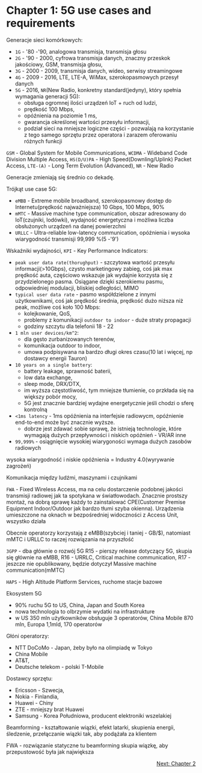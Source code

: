 # Chapter 1: 5G use cases and requirements

Generacje sieci komórkowych:
- `1G` - '80 -'90, analogowa transmisja, transmisja głosu
- `2G` - '90 - 2000, cyfrowa transmisja danych, znaczny przeskok jakościowy, GSM, transmisja głosu,
- `3G` - 2000 - 2009, transmisja danych, wideo, serwisy streamingowe
- `4G` - 2009 - 2016, LTE, LTE-A, WiMax, szerokopasmowych przesył danych
- `5G` - 2016, `NR`(New Radio, konkretny standard(jedyny), który spełnia wymagania generacji 5G):
  - obsługa ogromnej ilości urządzeń IoT + ruch od ludzi, 
  - prędkość 100 Mbps, 
  - opóźnienia na poziomie 1 ms,
  - gwarancja określonej wartości przesyłu informacji,
  - podział sieci na mniejsze logiczne części - pozwalają na korzystanie z tego samego sprzętu przez operatora i zarazem oferowaniu różnych funkcji 

`GSM` - Global System for Mobile Communications,
`WCDMA` - Wideband Code Division Multiple Access,
`HS(D/U)PA` - High Speed(Downling/Uplink) Packet Access,
`LTE-(A)` - Long Term Evolution (Advanced),
`NR` - New Radio

Generacje zmieniają się średnio co dekadę.

Trójkąt use case 5G:
- `eMBB` - Extreme mobile broadband, szerokopasmowy dostęp do Internetu(prędkość najważniejsza) 10 Gbps, 100 Mbps, 90%
- `mMTC` - Massive machine type communication, obszar adresowany do IoT(czujniki, lodówki), wydajność energetyczna i możliwa liczba obsłużonych urządzeń na danej powierzchni
- `URLLC` - Ultra-reliable low-latency communication, opóźnienia i wysoka wiarygodność transmisji 99,999 %(5 -'9')

Wskaźniki wydajności, `KPI` - Key Performance Indicators:
- `peak user data rate(thorughput)` - szczytowa wartość przesyłu informacji(>10Gbps), czysto marketingowy zabieg, coś jak max prędkość auta, częściowo wskazuje jak wydajnie korzysta się z przydzielonego pasma. Osiągane dzięki szerokiemu pasmu, odpowiedniej modulacji, bliskiej odległości, MIMO
- `typical user data rate` - pasmo współdzielone z innymi użytkownikami, coś jak prędkość średnia, prędkość dużo niższa niż peak, możliwe coś koło 100 Mbps:
  - kolejkowanie, QoS,
  - problemy z komunikacji `outdoor to indoor` - duże straty propagacji
  - godziny szczytu dla telefonii 18 - 22
- `1 mln user devices/km^2`:
  - dla gęsto zurbanizowanych terenów,
  - komunikacja outdoor to indoor,
  - umowa podpisywana na bardzo długi okres czasu(10 lat i więcej, np dostawcy energii Tauron)
- `10 years on a single battery`:
  - battery leakage, sprawność baterii,
  - low data exchange,
  - sleep mode, DRX/DTX,
  - im wyższa częstotliwość, tym mniejsze tłumienie, co przkłada się na większy pobór mocy,
  - 5G jest znacznie bardziej wydajne energetycznie jeśli chodzi o sferę kontrolną
- `<1ms latency` - 1ms opóźnienia na interfejsie radiowycm, opóźnienie end-to-end może być znacznie wyższe. 
  - dobrze jest zdawać sobie sprawę, że istnieją technologie, które wymagają dużych przepływności i niskich opóźnień - VR/AR inne
- `99,999%` - osiągnięcie wysokiej wiarygoności wymaga dużych zasobów radiowych

wysoka wiarygodność i niskie opóźnienia = Industry 4.0(wyrywanie zagrożeń)

Komunikacja między ludźmi, maszynami i czujnikami

`FWA` - Fixed Wireless Access, ma na celu dostarczenie podobnej jakości transmisji radiowej jak ta spotykana w światłowodach. Znacznie prostszy montaż, na dobrą sprawę każdy to zainstalować CPE(Customer Premise Equipment Indoor/Outdoor jak bardzo tłumi szyba okienna). Urządzenia umieszczone na oknach w bezpośredniej widoczności z Access Unit, wszystko działa 

Obecnie operatorzy korzystają z eMBB(szybciej i taniej - GB/$), natomiast mMTC i URLLC to raczej rozwiązania na przyszłość

`3GPP` - dba głównie o rozwój 5G
R15 - pierszy release dotyczący 5G, skupia się głównie na eMBB,
R16 - URRLC, Critical machine communication,
R17 - jeszcze nie opublikowany, będzie dotyczył Massive machine communication(mMTC)

`HAPS` - High Altitude Platform Services, ruchome stacje bazowe

Ekosystem 5G
- 90% ruchu 5G to US, China, Japan and South Korea
- nowa technologia to olbrzymie wydatki na infrastrukture
- w US 350 mln użytkowników obsługuje 3 operatorów, China Mobile 870 mln, Europa 1,1mld, 170 operatorów

Głóni operatorzy:
- NTT DoCoMo - Japan, żeby było na olimpiadę w Tokyo
- China Mobile
- AT&T,
- Deutsche telekom - polski T-Mobile

Dostawcy sprzętu:
- Ericsson - Szwecja,
- Nokia - Finlandia,
- Huawei - Chiny
- ZTE - mniejszy brat Huawei
- Samsung - Korea Południowa, producent elektroniki wszelakiej

Beamforming - kształtowanie wiązki, efekt latarki, skupienia energii, śledzenie, przełączanie wiązki tak, aby podążała za klientem

FWA - rozwiązanie statyczne tu beamforming skupia wiązkę, aby przepustowość była jak największa

<div align="right">
<a href="02-radio-propagation-and-channel-modeling-up-to-100ghz-for-5g-systems.md">Next: Chapter 2</a>
</div>
